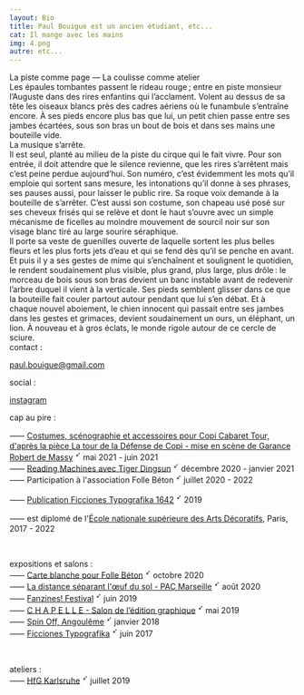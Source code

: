 ```yaml
---
layout: Bio
title: Paul Bouigue est un ancien étudiant, etc...
cat: Il mange avec les mains
img: 4.png
autre: etc...
---
```


<div class="b-left">
La piste comme page — La coulisse comme atelier <br>
Les épaules tombantes passent le rideau rouge ; entre 
en piste monsieur l’Auguste dans des rires enfantins qui l’acclament. Volent au dessus de sa tête les oiseaux blancs près des cadres aériens où le funambule s’entraîne encore. À ses pieds encore plus bas que lui, un petit chien passe entre ses jambes écartées, sous son bras un bout de bois et dans ses mains une bouteille vide. <br> 
La musique s’arrête.<br> 
Il est seul, planté au milieu de la piste du cirque qui le fait vivre. Pour son entrée, il doit attendre que le silence revienne, que les rires s’arrêtent mais c’est peine perdue aujourd’hui. Son numéro, c’est évidemment les mots qu’il emploie qui sortent sans mesure, les intonations qu’il donne à ses phrases, ses pauses aussi, pour laisser le public rire. Sa roque voix demande à la bouteille de s’arrêter. C’est aussi son costume, son chapeau usé posé sur ses cheveux frisés qui se relève et dont le haut s’ouvre avec un simple mécanisme de ficelles au moindre mouvement de sourcil noir sur son visage blanc tiré au large sourire séraphique. 
<br>
Il porte sa veste de guenilles ouverte de laquelle sortent les plus belles fleurs et les plus forts jets d’eau et qui se fend dès qu’il se penche en avant. Et puis il y a ses gestes de mime qui s’enchaînent et soulignent le quotidien, le rendent soudainement plus visible, plus grand, plus large, plus drôle : le morceau de bois sous son bras devient un banc instable avant de redevenir l’arbre duquel il vient à la verticale. Ses pieds semblent glisser dans ce que la bouteille fait couler partout autour pendant que lui s’en débat. Et à chaque nouvel aboiement, le chien innocent qui passait entre ses jambes dans les gestes et grimaces, devient soudainement un ours, un éléphant, un lion. À nouveau et à gros éclats, le monde rigole autour de ce cercle de sciure.

</div>

<div class="b-center">
contact :
<a>

<paul.bouigue@gmail.com>
</a>

social :
<a>

[instagram][1]

</a>


</div>

<div class="b-right">

cap au pire :<br>

<!--more-->

⸺ [Costumes, scénographie et accessoires pour Copi Cabaret Tour, d'après la pièce La tour de la Défense de Copi - mise en scène de Garance Robert de Massy][11] <sup>➶</sup> mai 2021 - juin 2021<br>
⸺ [Reading Machines avec Tiger Dingsun][10] <sup>➶</sup> décembre 2020 - janvier 2021<br>
⸺ Participation à l'association Folle Béton <sup>➶</sup> juillet 2020 - 2022 <br>

<!-- ⸺ [Quarantype avec fonderie.download][7] <sup>➶</sup> avril 2020 <br> -->

⸺ [Publication Ficciones Typografika 1642][9] <sup>➶</sup> 2019 <br>

<!-- ⸺ [Interview pour form][5] <sup>➶</sup> 2018 <br>
⸺ [Participation à la typographie Saint-Jean][4] <sup>➶</sup> 2017 <br> -->

<!-- ⸺ [It's Nice That : Le mois d'août][3] <sup>➶</sup> 2017 <br> -->

⸺ est diplomé de l'[École nationale supérieure des Arts Décoratifs][8], Paris, 2017 - 2022 <br>

<!-- ⸺ [It's Nice That : Sport 2 Racket][1] <sup>➶</sup> 2016 <br> -->

[11]: https://www.raynauddelage.com/-/galleries/ecoles/cnsad/copi-cabaret-tour-garance-robert-de-massy#media_b36964b6-70d3-4bba-8138-c66e0fd3a7de
[10]: https://tdingsun.github.io/paul/
[9]: https://formisteditions.co/products/ficciones-typografika-br-1642
[8]: /assets/video-ensad.mp4

<br>

expositions et salons :<br>
⸺ [Carte blanche pour Folle Béton][7] <sup>➶</sup> octobre 2020<br>
⸺ [La distance séparant l'œuf du sol - PAC Marseille][6] <sup>➶</sup> août 2020 <br>
⸺ [Fanzines! Festival][5] <sup>➶</sup> juin 2019 <br>
⸺ [C H A P E L L E - Salon de l’édition graphique][4] <sup>➶</sup> mai 2019 <br>
⸺ [Spin Off, Angoulême][3] <sup>➶</sup> janvier 2018 <br>
⸺ [Ficciones Typografika][2] <sup>➶</sup> juin 2017 <br>



[7]: http://follebeton.com/apparition/
[6]: https://p-a-c.fr/les-membres/paracetamool/festival-la-distance-separant-l-oeuf-du-sol
[5]: https://fanzinesfestival.paris/
[4]: https://www.centrenationaldugraphisme.fr/biennale/2019/programme/chapelle-salon-de-ledition-graphique
[3]: https://www.facebook.com/spinthefoff/
[2]: https://ficciones-typografika.tumblr.com/post/161996128099/paul-bouigue-ficciones-typografika-1462-1464

<br>

ateliers :<br>
⸺ [HfG Karlsruhe][1] <sup>➶</sup> juillet 2019<br>

[1]: https://www.hfg-karlsruhe.de/

</div>



[1]:https://instagram.com/paul.bouigue